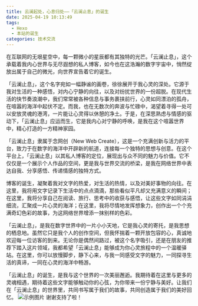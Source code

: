 ```yaml
---
title: 云澜起处，心息归处——「云澜止息」的诞生
date: 2025-04-19 10:13:49
tags:
  - Hexo
  - 本站的诞生
categories: 技术交流
---
```


在互联网的无垠星空中，每一颗微小的星辰都有其独特的光芒。「云澜止息」，这个承载着我内心世界与无尽遐想的私人博客，如今也在这浩瀚的数字宇宙中，悄然绽放出属于自己的微光，向世界宣告着它的诞生。

「云澜止息」，这个名字宛如一幅静谧的画卷，徐徐展开于我心灵的深处。它源于我对生活的一种感悟，对内心宁静的向往，以及对纷扰世界的一份超脱。在现代生活的快节奏浪潮中，我们常常被各种信息与事务裹挟前行，心灵如同漂泊的孤舟，在喧嚣的海洋中起伏不定。而我，也在无数次的奔波与忙碌中，渴望着寻得一处可以安放灵魂的港湾，一片能让心灵得以休憩的净土。于是，在深思熟虑与情感的驱动下，「云澜止息」应运而生，它是我内心对宁静的呼唤，是我在这个喧嚣世界中，精心打造的一方精神家园。

「云澜止息」隶属于念网创（New Web Create），这是一个充满创新与活力的平台，致力于在数字的海洋中开辟新的航道，连接每一个独特的思想与创意。在这个平台上，「云澜止息」以其私人博客的定位，展现出与众不同的魅力与价值。它不仅仅是一个展示个人作品的空间，更是我与世界交流的桥梁，是我在网络世界中表达自我、分享感悟、传递情感的独特方式。

博客的诞生，凝聚着我对文字的热爱，对生活的热情，以及对美好事物的向往。在这里，我将用文字记录下生活中的点点滴滴，那些看似平凡却又充满意义的瞬间；在这里，我将分享自己在阅读、旅行、思考中的收获与感悟，让这些文字如同涓涓细流，汇聚成一片心灵的海洋；在这里，我将尽情地发挥想象力，创作出一个个充满奇幻色彩的故事，为这网络世界增添一抹别样的色彩。

「云澜止息」，是我在数字世界中的一片小小天地，它是我心灵的寄托，是我思想的栖息地。虽然它只是我个人的创作空间，但我怀揣着一颗开放包容的心，真诚地欢迎每一位访客的到来。无论你是偶然间路过，被这个名字吸引，还是在朋友的推荐下踏入这片领域，我都希望「云澜止息」能够成为你心灵旅程中的一个温暖驿站。在这里，你可以放慢脚步，静下心来，与我一同感受文字的魅力，一同探寻生活的真谛，一同在心灵的海洋中畅游。

「云澜止息」的诞生，是我与这个世界的一次美丽邂逅。我期待着在这里与更多的灵魂相遇，期待着这些文字能够触动你的心弦，为你带来一份宁静与美好。让我们在「云澜止息」的世界里，共同书写属于我们的故事，共同创造属于我们的美好回忆。
 ![示例图片](https://wunian.netlify.app/img/IMG183624.png)
谢谢支持了啦！